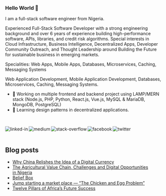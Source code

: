 ### Hello World 👋
I am a full-stack software engineer from Nigeria.

Experienced Full-Stack Software Developer with a strong engineering background and over 6 years of experience building high-performance software, APIs, libraries, and credit risk algorithms. Special interests in Cloud Infrastructure, Business Intelligence, Decentralized Apps, Developer Community Outreach, and Thought Leadership around Building the Future for sustainable business in emerging markets.

Specialities: Web Apps, Mobile Apps, Databases, Microservices, Caching, Messaging Systems

Web Application Development, Mobile Application Development, Databases, Microservices, Caching, Messaging Systems.

- 🔭 Working on multiple frontend and backend project using LAMP/MERN stack (Node.js, PHP, Python, React.js, Vue.js, MySQL & MariaDB, MongoDB, PostgreSQL)
- 🌱 Learning design patterns in decentralized applications.
<br>


[<img align="left" alt="linked-in" src="https://img.shields.io/badge/linkedin-%230077B5.svg?&style=for-the-badge&logo=linkedin&logoColor=white" />](https://www.linkedin.com/in/henry-ugochukwu-ibecheozor-12b910109/)
[<img align="left" alt="medium" src="https://img.shields.io/badge/medium-%2312100E.svg?&style=for-the-badge&logo=medium&logoColor=white" />](https://medium.com/@phalconvee)
[<img align="left" alt="stack-overflow" src="https://img.shields.io/badge/stack%20overflow-FE7A16?logo=stack-overflow&logoColor=white&style=for-the-badge" />](https://stackoverflow.com/users/12654747/fibonacci)
[<img align="left" alt="facebook" src="https://img.shields.io/badge/facebook-%231877F2.svg?&style=for-the-badge&logo=facebook&logoColor=white" />](https://www.facebook.com/ugo.ibeh/)
[<img align="left" alt="twitter" src="https://img.shields.io/badge/twitter-%231DA1F2.svg?&style=for-the-badge&logo=twitter&logoColor=white" />](https://twitter.com/s_impact_dev)
<br>
<br>

## Blog posts
<!-- BLOG-POST-LIST:START -->
- [Why China Relishes the Idea of a Digital Currency](https://theamateurpolymath.com/2020/12/27/why-china-relishes-the-idea-of-a-digital-currency/?utm_source=rss&utm_medium=rss&utm_campaign=why-china-relishes-the-idea-of-a-digital-currency)
- [The Agricultural Value Chain, Challenges and Digital Opportunities in Nigeria](https://theamateurpolymath.com/2020/06/24/the-agricultural-value-chain-challenges-and-opportunities-in-nigeria/?utm_source=rss&utm_medium=rss&utm_campaign=the-agricultural-value-chain-challenges-and-opportunities-in-nigeria)
- [Belief Box](https://theamateurpolymath.com/2020/05/19/belief-box/?utm_source=rss&utm_medium=rss&utm_campaign=belief-box)
- [Jump starting a market place — “The Chicken and Egg Problem”](https://theamateurpolymath.com/2020/05/19/jump-starting-a-market-place-the-chicken-and-egg-problem/?utm_source=rss&utm_medium=rss&utm_campaign=jump-starting-a-market-place-the-chicken-and-egg-problem)
- [Twelve Pillars of Africa’s Future Success](https://theamateurpolymath.com/2020/05/19/twelve-pillars-of-africas-future-success/?utm_source=rss&utm_medium=rss&utm_campaign=twelve-pillars-of-africas-future-success)
<!-- BLOG-POST-LIST:END -->
